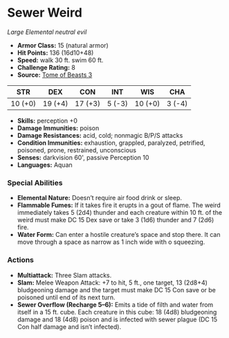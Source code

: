 # Sewer Weird

*Large* *Elemental* *neutral evil*

- **Armor Class:** 15 (natural armor)
- **Hit Points:** 136 (16d10+48)
- **Speed:** walk 30 ft. swim 60 ft.
- **Challenge Rating:** 8
- **Source:** [Tome of Beasts 3](https://koboldpress.com/kpstore/product/tome-of-beasts-2-for-5th-edition/)

| STR | DEX | CON | INT | WIS | CHA |
| --- | --- | --- | --- | --- | --- |
| 10 (+0) | 19 (+4) | 17 (+3) | 5 (-3) | 10 (+0) | 3 (-4) |

- **Skills:** perception +0
- **Damage Immunities:** poison
- **Damage Resistances:** acid, cold; nonmagic B/P/S attacks
- **Condition Immunities:** exhaustion, grappled, paralyzed, petrified, poisoned, prone, restrained, unconscious
- **Senses:** darkvision 60', passive Perception 10 
- **Languages:** Aquan
### Special Abilities
- **Elemental Nature:** Doesn’t require air food drink or sleep.
- **Flammable Fumes:** If it takes fire it erupts in a gout of flame. The weird immediately takes 5 (2d4) thunder and each creature within 10 ft. of the weird must make DC 15 Dex save or take 3 (1d6) thunder and 7 (2d6) fire.
- **Water Form:** Can enter a hostile creature’s space and stop there. It can move through a space as narrow as 1 inch wide with o squeezing.
### Actions
- **Multiattack:** Three Slam attacks.
- **Slam:** Melee Weapon Attack: +7 to hit, 5 ft., one target, 13 (2d8+4) bludgeoning damage and the target must make DC 15 Con save or be poisoned until end of its next turn.
- **Sewer Overflow (Recharge 5–6):** Emits a tide of filth and water from itself in a 15 ft. cube. Each creature in this cube: 18 (4d8) bludgeoning damage and 18 (4d8) poison and is infected with sewer plague (DC 15 Con half damage and isn’t infected).
